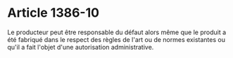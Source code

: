 # Article 1386-10

Le producteur peut être responsable du défaut alors même que le produit a été fabriqué dans le respect des règles de l'art ou de normes existantes ou qu'il a fait l'objet d'une autorisation administrative.
